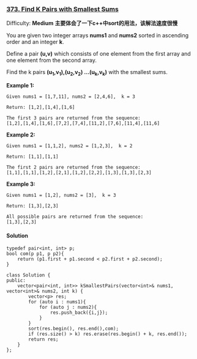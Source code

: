 ### [373\. Find K Pairs with Smallest Sums](https://leetcode.com/problems/find-k-pairs-with-smallest-sums/description/)

Difficulty: **Medium**
**主要体会了一下c++中sort的用法，该解法速度很慢**



You are given two integer arrays **nums1** and **nums2** sorted in ascending order and an integer **k**.

Define a pair **(u,v)** which consists of one element from the first array and one element from the second array.

Find the k pairs **(u<sub style="display: inline;">1</sub>,v<sub style="display: inline;">1</sub>),(u<sub style="display: inline;">2</sub>,v<sub style="display: inline;">2</sub>) ...(u<sub style="display: inline;">k</sub>,v<sub style="display: inline;">k</sub>)** with the smallest sums.

**Example 1:**  

```
Given nums1 = [1,7,11], nums2 = [2,4,6],  k = 3

Return: [1,2],[1,4],[1,6]

The first 3 pairs are returned from the sequence:
[1,2],[1,4],[1,6],[7,2],[7,4],[11,2],[7,6],[11,4],[11,6]
```

**Example 2:**  

```
Given nums1 = [1,1,2], nums2 = [1,2,3],  k = 2

Return: [1,1],[1,1]

The first 2 pairs are returned from the sequence:
[1,1],[1,1],[1,2],[2,1],[1,2],[2,2],[1,3],[1,3],[2,3]
```

**Example 3:**  

```
Given nums1 = [1,2], nums2 = [3],  k = 3 

Return: [1,3],[2,3]

All possible pairs are returned from the sequence:
[1,3],[2,3]
```



#### Solution
```
typedef pair<int, int> p;
bool com(p p1, p p2){
    return (p1.first + p1.second < p2.first + p2.second);
}
​
class Solution {
public:
    vector<pair<int, int>> kSmallestPairs(vector<int>& nums1, vector<int>& nums2, int k) {
        vector<p> res;
        for (auto i : nums1){
            for (auto j : nums2){
                res.push_back({i,j});
            }
        }
        sort(res.begin(), res.end(),com);
        if (res.size() > k) res.erase(res.begin() + k, res.end());
        return res;
    }
};
```
